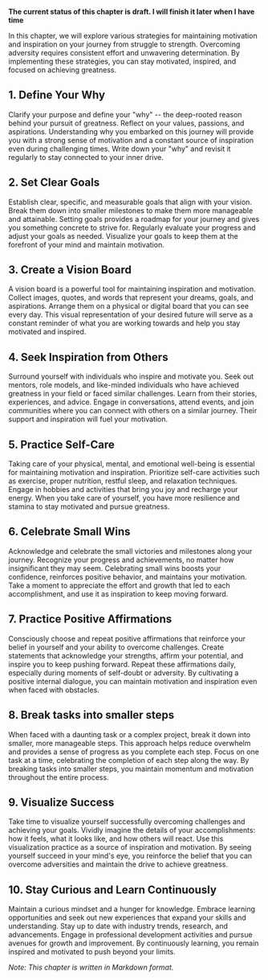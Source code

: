 **The current status of this chapter is draft. I will finish it later when I have time**

In this chapter, we will explore various strategies for maintaining motivation and inspiration on your journey from struggle to strength. Overcoming adversity requires consistent effort and unwavering determination. By implementing these strategies, you can stay motivated, inspired, and focused on achieving greatness.

**1. Define Your Why**
----------------------

Clarify your purpose and define your "why" -- the deep-rooted reason behind your pursuit of greatness. Reflect on your values, passions, and aspirations. Understanding why you embarked on this journey will provide you with a strong sense of motivation and a constant source of inspiration even during challenging times. Write down your "why" and revisit it regularly to stay connected to your inner drive.

**2. Set Clear Goals**
----------------------

Establish clear, specific, and measurable goals that align with your vision. Break them down into smaller milestones to make them more manageable and attainable. Setting goals provides a roadmap for your journey and gives you something concrete to strive for. Regularly evaluate your progress and adjust your goals as needed. Visualize your goals to keep them at the forefront of your mind and maintain motivation.

**3. Create a Vision Board**
----------------------------

A vision board is a powerful tool for maintaining inspiration and motivation. Collect images, quotes, and words that represent your dreams, goals, and aspirations. Arrange them on a physical or digital board that you can see every day. This visual representation of your desired future will serve as a constant reminder of what you are working towards and help you stay motivated and inspired.

**4. Seek Inspiration from Others**
-----------------------------------

Surround yourself with individuals who inspire and motivate you. Seek out mentors, role models, and like-minded individuals who have achieved greatness in your field or faced similar challenges. Learn from their stories, experiences, and advice. Engage in conversations, attend events, and join communities where you can connect with others on a similar journey. Their support and inspiration will fuel your motivation.

**5. Practice Self-Care**
-------------------------

Taking care of your physical, mental, and emotional well-being is essential for maintaining motivation and inspiration. Prioritize self-care activities such as exercise, proper nutrition, restful sleep, and relaxation techniques. Engage in hobbies and activities that bring you joy and recharge your energy. When you take care of yourself, you have more resilience and stamina to stay motivated and pursue greatness.

**6. Celebrate Small Wins**
---------------------------

Acknowledge and celebrate the small victories and milestones along your journey. Recognize your progress and achievements, no matter how insignificant they may seem. Celebrating small wins boosts your confidence, reinforces positive behavior, and maintains your motivation. Take a moment to appreciate the effort and growth that led to each accomplishment, and use it as inspiration to keep moving forward.

**7. Practice Positive Affirmations**
-------------------------------------

Consciously choose and repeat positive affirmations that reinforce your belief in yourself and your ability to overcome challenges. Create statements that acknowledge your strengths, affirm your potential, and inspire you to keep pushing forward. Repeat these affirmations daily, especially during moments of self-doubt or adversity. By cultivating a positive internal dialogue, you can maintain motivation and inspiration even when faced with obstacles.

**8. Break tasks into smaller steps**
-------------------------------------

When faced with a daunting task or a complex project, break it down into smaller, more manageable steps. This approach helps reduce overwhelm and provides a sense of progress as you complete each step. Focus on one task at a time, celebrating the completion of each step along the way. By breaking tasks into smaller steps, you maintain momentum and motivation throughout the entire process.

**9. Visualize Success**
------------------------

Take time to visualize yourself successfully overcoming challenges and achieving your goals. Vividly imagine the details of your accomplishments: how it feels, what it looks like, and how others will react. Use this visualization practice as a source of inspiration and motivation. By seeing yourself succeed in your mind's eye, you reinforce the belief that you can overcome adversities and maintain the drive to achieve greatness.

**10. Stay Curious and Learn Continuously**
-------------------------------------------

Maintain a curious mindset and a hunger for knowledge. Embrace learning opportunities and seek out new experiences that expand your skills and understanding. Stay up to date with industry trends, research, and advancements. Engage in professional development activities and pursue avenues for growth and improvement. By continuously learning, you remain inspired and motivated to push beyond your limits.

*Note: This chapter is written in Markdown format.*
